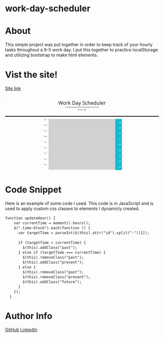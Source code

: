 # work-day-scheduler

# About
This simple project was put together in order to keep track of your hourly tasks throughout a 9-5 work day. I put this together to practice localStorage and utilizing bootstrap to make html elements.

# Vist the site!
[Site link](https://mattjgatsby.github.io/work-day-scheduler/)

![site image](./assets/images/Work%20Day%20Scheduler.gif)

# Code Snippet
Here is an example of some code I used. This code is in JavaScript and is used to apply custom css classes to elements I dynamicly created.
````
function updateHour() {
    var currentTime = moment().hours();
    $(".time-block").each(function () {
      var targetTime = parseInt($(this).attr("id").split("-")[1]);

      if (targetTime < currentTime) {
        $(this).addClass("past");
      } else if (targetTime === currentTime) {
        $(this).removeClass("past");
        $(this).addClass("present");
      } else {
        $(this).removeClass("past");
        $(this).removeClass("present");
        $(this).addClass("future");
      }
    });
  }
  ````
# Author Info
[GitHub](https://github.com/mattjgatsby)
[LinkedIn](https://www.linkedin.com/in/matthew-gatsby-1a1521250/)